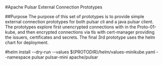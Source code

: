 #Apache Pulsar External Connection Prototypes

##Purpose
The purpose of this set of prototypes is to provide simple external connection prototypes
for both pulsar cli and a java pulsar client. The prototypes explore first unencrypted
connections with in the Proto-01-kube, and then encrypted connections via tls with
cert-manager providing the issuers, certificates and secrets. The final 3rd prototype uses
the helm chart for deployment.

#helm install --dry-run --values ${PROTODIR}/helm/values-minikube.yaml --namespace pulsar pulsar-mini apache/pulsar



